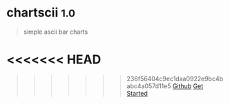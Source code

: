 # chartscii <small>1.0</small>

> simple ascii bar charts


<<<<<<< HEAD
=======

>>>>>>> 236f56404c9ec1daa0922e9bc4babc4a057d11e5
[<i class="fab fa-github"></i>  Github](https://github.com/tool3/chartscii)
[Get Started](/#chartscii)